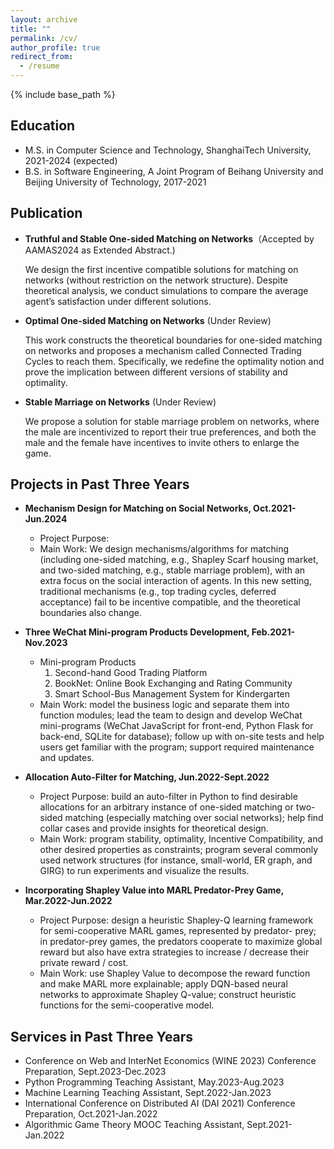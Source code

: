 ```yaml
---
layout: archive
title: ""
permalink: /cv/
author_profile: true
redirect_from:
  - /resume
---
```


{% include base_path %}

Education
------
* M.S. in Computer Science and Technology, ShanghaiTech University, 2021-2024 (expected)
* B.S. in Software Engineering, A Joint Program of Beihang University and Beijing University of Technology, 2017-2021

Publication
------
* **Truthful and Stable One-sided Matching on Networks**（Accepted by AAMAS2024 as Extended Abstract.)

  We design the first incentive compatible solutions for matching on networks (without restriction on the network structure). Despite theoretical analysis, we conduct simulations to compare the average agent’s satisfaction under different solutions.

* **Optimal One-sided Matching on Networks** (Under Review)

  This work constructs the theoretical boundaries for one-sided matching on networks and proposes a mechanism called Connected Trading Cycles to reach them. Specifically, we redefine the optimality notion and prove the implication between different versions of stability and optimality.

* **Stable Marriage on Networks** (Under Review)

  We propose a solution for stable marriage problem on networks, where the male are incentivized to report their true preferences, and both the male and the female have incentives to invite others to enlarge the game.


Projects in Past Three Years
------
* **Mechanism Design for Matching on Social Networks, Oct.2021-Jun.2024**
  * Project Purpose:
  * Main Work: We design mechanisms/algorithms for matching (including one-sided matching, e.g., Shapley Scarf housing market, and two-sided matching, e.g., stable marriage problem), with an extra focus on the social interaction of agents. In this new setting, traditional mechanisms (e.g., top trading cycles, deferred acceptance) fail to be incentive compatible, and the theoretical boundaries also change.

  <!-- --- -->

* **Three WeChat Mini-program Products Development, Feb.2021-Nov.2023**
  * Mini-program Products
     1. Second-hand Good Trading Platform 
     2. BookNet: Online Book Exchanging and Rating Community 
     3. Smart School-Bus Management System for Kindergarten
  * Main Work: model the business logic and separate them into function modules; lead the team to design and develop WeChat mini-programs (WeChat JavaScript for front-end, Python Flask for back-end, SQLite for database); follow up with on-site tests and help users get familiar with the program; support required maintenance and updates.
  
  <!-- --- -->

* **Allocation Auto-Filter for Matching, Jun.2022-Sept.2022**
  * Project Purpose: build an auto-filter in Python to find desirable allocations for an arbitrary instance of one-sided matching or two-sided matching (especially matching over social networks); help find collar cases and provide insights for theoretical design. 
  * Main Work: program stability, optimality, Incentive Compatibility, and other desired properties as constraints; program several commonly used network structures (for instance, small-world, ER graph, and GIRG) to run experiments and visualize the results.
  
  <!-- --- -->

* **Incorporating Shapley Value into MARL Predator-Prey Game, Mar.2022-Jun.2022**
  * Project Purpose: design a heuristic Shapley-Q learning framework for semi-cooperative MARL games, represented by predator- prey; in predator-prey games, the predators cooperate to maximize global reward but also have extra strategies to increase / decrease their private reward / cost. 
  * Main Work: use Shapley Value to decompose the reward function and make MARL more explainable; apply DQN-based neural networks to approximate Shapley Q-value; construct heuristic functions for the semi-cooperative model.
  
  <!-- --- -->

  
Services in Past Three Years
------
- Conference on Web and InterNet Economics (WINE 2023) Conference Preparation, Sept.2023-Dec.2023
- Python Programming Teaching Assistant, May.2023-Aug.2023
- Machine Learning Teaching Assistant, Sept.2022-Jan.2023
- International Conference on Distributed AI (DAI 2021) Conference Preparation, Oct.2021-Jan.2022
- Algorithmic Game Theory MOOC Teaching Assistant, Sept.2021-Jan.2022
